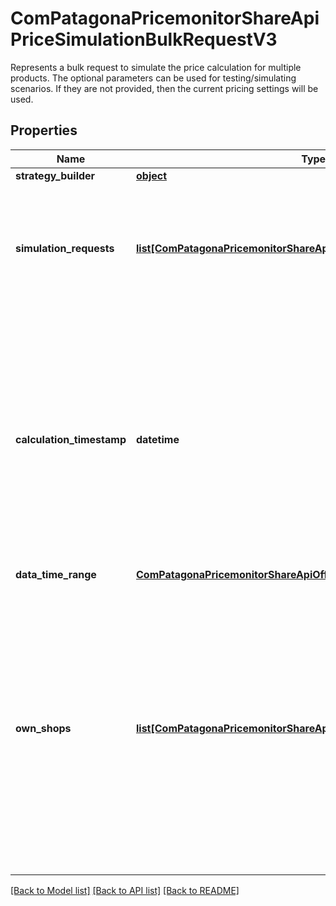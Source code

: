 # ComPatagonaPricemonitorShareApiPriceSimulationBulkRequestV3

Represents a bulk request to simulate the price calculation for multiple products. The optional parameters can be used for testing/simulating scenarios. If they are not provided, then the current pricing settings will be used.
## Properties
Name | Type | Description | Notes
------------ | ------------- | ------------- | -------------
**strategy_builder** | [**object**](.md) |  | [optional] 
**simulation_requests** | [**list[ComPatagonaPricemonitorShareApiProductPriceSimulationRequest]**](ComPatagonaPricemonitorShareApiProductPriceSimulationRequest.md) | List of product price simulation requests. The list may have a maximum 10 requests. | 
**calculation_timestamp** | **datetime** | If provided, then the price calculation will be simulated with the specified timestamp. This can be useful for simulating time-based strategies. If not provided, the current timestamp will be used. | [optional] 
**data_time_range** | [**ComPatagonaPricemonitorShareApiOffsetTimeRange**](ComPatagonaPricemonitorShareApiOffsetTimeRange.md) |  | [optional] 
**own_shops** | [**list[ComPatagonaPricemonitorShareApiOwnShopMapping]**](ComPatagonaPricemonitorShareApiOwnShopMapping.md) | Useful for detecting own offers of our customers. This ensures the separation between own and competitor offers. If not provided, the own offers will be detected based on the currently configured own shop mappings. | [optional] 

[[Back to Model list]](../README.md#documentation-for-models) [[Back to API list]](../README.md#documentation-for-api-endpoints) [[Back to README]](../README.md)



